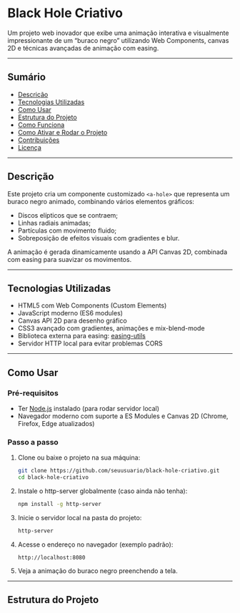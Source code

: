 # Black Hole Criativo

Um projeto web inovador que exibe uma animação interativa e visualmente impressionante de um “buraco negro” utilizando Web Components, canvas 2D e técnicas avançadas de animação com easing.

---

## Sumário

- [Descrição](#descrição)
- [Tecnologias Utilizadas](#tecnologias-utilizadas)
- [Como Usar](#como-usar)
- [Estrutura do Projeto](#estrutura-do-projeto)
- [Como Funciona](#como-funciona)
- [Como Ativar e Rodar o Projeto](#como-ativar-e-rodar-o-projeto)
- [Contribuições](#contribuições)
- [Licença](#licença)

---

## Descrição

Este projeto cria um componente customizado `<a-hole>` que representa um buraco negro animado, combinando vários elementos gráficos:

- Discos elípticos que se contraem;
- Linhas radiais animadas;
- Partículas com movimento fluido;
- Sobreposição de efeitos visuais com gradientes e blur.

A animação é gerada dinamicamente usando a API Canvas 2D, combinada com easing para suavizar os movimentos.

---

## Tecnologias Utilizadas

- HTML5 com Web Components (Custom Elements)
- JavaScript moderno (ES6 modules)
- Canvas API 2D para desenho gráfico
- CSS3 avançado com gradientes, animações e mix-blend-mode
- Biblioteca externa para easing: [easing-utils](https://esm.sh/easing-utils)
- Servidor HTTP local para evitar problemas CORS

---

## Como Usar

### Pré-requisitos

- Ter [Node.js](https://nodejs.org/) instalado (para rodar servidor local)
- Navegador moderno com suporte a ES Modules e Canvas 2D (Chrome, Firefox, Edge atualizados)

### Passo a passo

1. Clone ou baixe o projeto na sua máquina:

    ```bash
    git clone https://github.com/seuusuario/black-hole-criativo.git
    cd black-hole-criativo
    ```

2. Instale o http-server globalmente (caso ainda não tenha):

    ```bash
    npm install -g http-server
    ```

3. Inicie o servidor local na pasta do projeto:

    ```bash
    http-server
    ```

4. Acesse o endereço no navegador (exemplo padrão):

    ```
    http://localhost:8080
    ```

5. Veja a animação do buraco negro preenchendo a tela.

---

## Estrutura do Projeto

